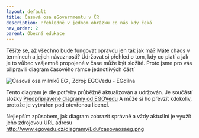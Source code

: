 ```yaml
---
layout: default
title: Časová osa eGovernmentu v ČR
description: Přehledně v jednom obrázku co nás kdy čeká
nav_order: 2
parent: Obecná edukace
---
```



 Těšíte se, až všechno bude fungovat opravdu jen tak jak má? Máte chaos v termínech a jejich návaznosti? Udržovat si přehled o tom, kdy co platí a jak je to vůbec vzájemně propojené v čase může být složité. Proto jsme pro vás připravili diagram časového rámce jednotlivých částí

![Časová osa milníků EG , Zdroj: EGOVedu - EGdílna](http://www.egovedu.cz/diagramy/Edu/casovaosaeg.png)

Tento diagram je dle potřeby průběžně aktualizován a udržován. Je součástí složky  [Předpřipravené diagramy od EGOVedu](https://www.egovedu.cz/diagramy/) A může si ho převzít kdokoliv, protože je vytvářen pod otevřenou licencí. 

Nejlepším způsobem, jak diagram zobrazit správně a vždy aktuální je využít jeho zdrojovou URL adresu  http://www.egovedu.cz/diagramy/Edu/casovaosaeg.png

